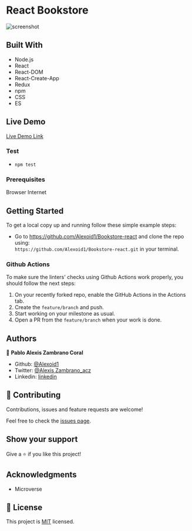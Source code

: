 # React Bookstore


![screenshot]()


## Built With

- Node.js
- React
- React-DOM
- React-Create-App
- Redux
- npm
- CSS
- ES

## Live Demo
[Live Demo Link](https://bookstore-reactt.herokuapp.com/)

### Test
- `npm test`

### Prerequisites

Browser
Internet

## Getting Started

To get a local copy up and running follow these simple example steps:

- Go to https://github.com/Alexoid1/Bookstore-react and clone the repo using: <br>
`https://github.com/Alexoid1/Bookstore-react.git` in your terminal.

### Github Actions

To make sure the linters' checks using Github Actions work properly, you should follow the next steps:

1. On your recently forked repo, enable the GitHub Actions in the Actions tab.
2. Create the `feature/branch` and push.
3. Start working on your milestone as usual.
4. Open a PR from the `feature/branch` when your work is done.


## Authors

👤 **Pablo Alexis Zambrano Coral**
- Github: [@Alexoid1](https://github.com/Alexoid1)
- Twitter: [@Alexis Zambrano_acz](https://twitter.com/pablo_acz)
- Linkedin: [linkedin](https://www.linkedin.com/in/pablo-alexis-zambrano-coral-7a614a189/)

## 🤝 Contributing

Contributions, issues and feature requests are welcome!

Feel free to check the [issues page](https://github.com/Alexoid1/Bookstore-react/issues).

## Show your support

Give a ⭐️ if you like this project!

## Acknowledgments

- Microverse

## 📝 License

This project is [MIT]() licensed.
